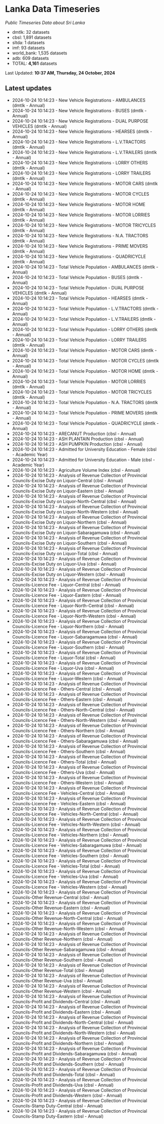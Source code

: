 # Lanka Data Timeseries
*Public Timeseries Data about Sri Lanka*

* dmtlk: 32 datasets
* cbsl: 1,891 datasets
* sltda: 1 datasets
* imf: 93 datasets
* world_bank: 1,535 datasets
* adb: 609 datasets
* TOTAL: **4,161** datasets

Last Updated: **10:37 AM, Thursday, 24 October, 2024**

## Latest updates

* 2024-10-24 10:14:23 - New Vehicle Registrations - AMBULANCES (dmtlk - Annual)
* 2024-10-24 10:14:23 - New Vehicle Registrations - BUSES (dmtlk - Annual)
* 2024-10-24 10:14:23 - New Vehicle Registrations - DUAL PURPOSE VEHICLES (dmtlk - Annual)
* 2024-10-24 10:14:23 - New Vehicle Registrations - HEARSES (dmtlk - Annual)
* 2024-10-24 10:14:23 - New Vehicle Registrations - L.V.TRACTORS (dmtlk - Annual)
* 2024-10-24 10:14:23 - New Vehicle Registrations - L.V.TRAILERS (dmtlk - Annual)
* 2024-10-24 10:14:23 - New Vehicle Registrations - LORRY OTHERS (dmtlk - Annual)
* 2024-10-24 10:14:23 - New Vehicle Registrations - LORRY TRAILERS (dmtlk - Annual)
* 2024-10-24 10:14:23 - New Vehicle Registrations - MOTOR CARS (dmtlk - Annual)
* 2024-10-24 10:14:23 - New Vehicle Registrations - MOTOR CYCLES (dmtlk - Annual)
* 2024-10-24 10:14:23 - New Vehicle Registrations - MOTOR HOME (dmtlk - Annual)
* 2024-10-24 10:14:23 - New Vehicle Registrations - MOTOR LORRIES (dmtlk - Annual)
* 2024-10-24 10:14:23 - New Vehicle Registrations - MOTOR TRICYCLES (dmtlk - Annual)
* 2024-10-24 10:14:23 - New Vehicle Registrations - N.A. TRACTORS (dmtlk - Annual)
* 2024-10-24 10:14:23 - New Vehicle Registrations - PRIME MOVERS (dmtlk - Annual)
* 2024-10-24 10:14:23 - New Vehicle Registrations - QUADRICYCLE (dmtlk - Annual)
* 2024-10-24 10:14:23 - Total Vehicle Population - AMBULANCES (dmtlk - Annual)
* 2024-10-24 10:14:23 - Total Vehicle Population - BUSES (dmtlk - Annual)
* 2024-10-24 10:14:23 - Total Vehicle Population - DUAL PURPOSE VEHICLES (dmtlk - Annual)
* 2024-10-24 10:14:23 - Total Vehicle Population - HEARSES (dmtlk - Annual)
* 2024-10-24 10:14:23 - Total Vehicle Population - L.V.TRACTORS (dmtlk - Annual)
* 2024-10-24 10:14:23 - Total Vehicle Population - L.V.TRAILERS (dmtlk - Annual)
* 2024-10-24 10:14:23 - Total Vehicle Population - LORRY OTHERS (dmtlk - Annual)
* 2024-10-24 10:14:23 - Total Vehicle Population - LORRY TRAILERS (dmtlk - Annual)
* 2024-10-24 10:14:23 - Total Vehicle Population - MOTOR CARS (dmtlk - Annual)
* 2024-10-24 10:14:23 - Total Vehicle Population - MOTOR CYCLES (dmtlk - Annual)
* 2024-10-24 10:14:23 - Total Vehicle Population - MOTOR HOME (dmtlk - Annual)
* 2024-10-24 10:14:23 - Total Vehicle Population - MOTOR LORRIES (dmtlk - Annual)
* 2024-10-24 10:14:23 - Total Vehicle Population - MOTOR TRICYCLES (dmtlk - Annual)
* 2024-10-24 10:14:23 - Total Vehicle Population - N.A. TRACTORS (dmtlk - Annual)
* 2024-10-24 10:14:23 - Total Vehicle Population - PRIME MOVERS (dmtlk - Annual)
* 2024-10-24 10:14:23 - Total Vehicle Population - QUADRICYCLE (dmtlk - Annual)
* 2024-10-24 10:14:23 - ARECANUT Production (cbsl - Annual)
* 2024-10-24 10:14:23 - ASH PLANTAIN Production (cbsl - Annual)
* 2024-10-24 10:14:23 - ASH PUMPKIN Production (cbsl - Annual)
* 2024-10-24 10:14:23 - Admitted for University Education - Female (cbsl - Academic Year)
* 2024-10-24 10:14:23 - Admitted for University Education - Male (cbsl - Academic Year)
* 2024-10-24 10:14:23 - Agriculture Volume Index (cbsl - Annual)
* 2024-10-24 10:14:23 - Analysis of Revenue Collection of Provincial Councils-Excise Duty on Liquor-Central (cbsl - Annual)
* 2024-10-24 10:14:23 - Analysis of Revenue Collection of Provincial Councils-Excise Duty on Liquor-Eastern (cbsl - Annual)
* 2024-10-24 10:14:23 - Analysis of Revenue Collection of Provincial Councils-Excise Duty on Liquor-North-Central (cbsl - Annual)
* 2024-10-24 10:14:23 - Analysis of Revenue Collection of Provincial Councils-Excise Duty on Liquor-North-Western (cbsl - Annual)
* 2024-10-24 10:14:23 - Analysis of Revenue Collection of Provincial Councils-Excise Duty on Liquor-Northern (cbsl - Annual)
* 2024-10-24 10:14:23 - Analysis of Revenue Collection of Provincial Councils-Excise Duty on Liquor-Sabaragamuwa (cbsl - Annual)
* 2024-10-24 10:14:23 - Analysis of Revenue Collection of Provincial Councils-Excise Duty on Liquor-Southern (cbsl - Annual)
* 2024-10-24 10:14:23 - Analysis of Revenue Collection of Provincial Councils-Excise Duty on Liquor-Total (cbsl - Annual)
* 2024-10-24 10:14:23 - Analysis of Revenue Collection of Provincial Councils-Excise Duty on Liquor-Uva (cbsl - Annual)
* 2024-10-24 10:14:23 - Analysis of Revenue Collection of Provincial Councils-Excise Duty on Liquor-Western (cbsl - Annual)
* 2024-10-24 10:14:23 - Analysis of Revenue Collection of Provincial Councils-Licence Fee - Liquor-Central (cbsl - Annual)
* 2024-10-24 10:14:23 - Analysis of Revenue Collection of Provincial Councils-Licence Fee - Liquor-Eastern (cbsl - Annual)
* 2024-10-24 10:14:23 - Analysis of Revenue Collection of Provincial Councils-Licence Fee - Liquor-North-Central (cbsl - Annual)
* 2024-10-24 10:14:23 - Analysis of Revenue Collection of Provincial Councils-Licence Fee - Liquor-North-Western (cbsl - Annual)
* 2024-10-24 10:14:23 - Analysis of Revenue Collection of Provincial Councils-Licence Fee - Liquor-Northern (cbsl - Annual)
* 2024-10-24 10:14:23 - Analysis of Revenue Collection of Provincial Councils-Licence Fee - Liquor-Sabaragamuwa (cbsl - Annual)
* 2024-10-24 10:14:23 - Analysis of Revenue Collection of Provincial Councils-Licence Fee - Liquor-Southern (cbsl - Annual)
* 2024-10-24 10:14:23 - Analysis of Revenue Collection of Provincial Councils-Licence Fee - Liquor-Total (cbsl - Annual)
* 2024-10-24 10:14:23 - Analysis of Revenue Collection of Provincial Councils-Licence Fee - Liquor-Uva (cbsl - Annual)
* 2024-10-24 10:14:23 - Analysis of Revenue Collection of Provincial Councils-Licence Fee - Liquor-Western (cbsl - Annual)
* 2024-10-24 10:14:23 - Analysis of Revenue Collection of Provincial Councils-Licence Fee - Others-Central (cbsl - Annual)
* 2024-10-24 10:14:23 - Analysis of Revenue Collection of Provincial Councils-Licence Fee - Others-Eastern (cbsl - Annual)
* 2024-10-24 10:14:23 - Analysis of Revenue Collection of Provincial Councils-Licence Fee - Others-North-Central (cbsl - Annual)
* 2024-10-24 10:14:23 - Analysis of Revenue Collection of Provincial Councils-Licence Fee - Others-North-Western (cbsl - Annual)
* 2024-10-24 10:14:23 - Analysis of Revenue Collection of Provincial Councils-Licence Fee - Others-Northern (cbsl - Annual)
* 2024-10-24 10:14:23 - Analysis of Revenue Collection of Provincial Councils-Licence Fee - Others-Sabaragamuwa (cbsl - Annual)
* 2024-10-24 10:14:23 - Analysis of Revenue Collection of Provincial Councils-Licence Fee - Others-Southern (cbsl - Annual)
* 2024-10-24 10:14:23 - Analysis of Revenue Collection of Provincial Councils-Licence Fee - Others-Total (cbsl - Annual)
* 2024-10-24 10:14:23 - Analysis of Revenue Collection of Provincial Councils-Licence Fee - Others-Uva (cbsl - Annual)
* 2024-10-24 10:14:23 - Analysis of Revenue Collection of Provincial Councils-Licence Fee - Others-Western (cbsl - Annual)
* 2024-10-24 10:14:23 - Analysis of Revenue Collection of Provincial Councils-Licence Fee - Vehicles-Central (cbsl - Annual)
* 2024-10-24 10:14:23 - Analysis of Revenue Collection of Provincial Councils-Licence Fee - Vehicles-Eastern (cbsl - Annual)
* 2024-10-24 10:14:23 - Analysis of Revenue Collection of Provincial Councils-Licence Fee - Vehicles-North-Central (cbsl - Annual)
* 2024-10-24 10:14:23 - Analysis of Revenue Collection of Provincial Councils-Licence Fee - Vehicles-North-Western (cbsl - Annual)
* 2024-10-24 10:14:23 - Analysis of Revenue Collection of Provincial Councils-Licence Fee - Vehicles-Northern (cbsl - Annual)
* 2024-10-24 10:14:23 - Analysis of Revenue Collection of Provincial Councils-Licence Fee - Vehicles-Sabaragamuwa (cbsl - Annual)
* 2024-10-24 10:14:23 - Analysis of Revenue Collection of Provincial Councils-Licence Fee - Vehicles-Southern (cbsl - Annual)
* 2024-10-24 10:14:23 - Analysis of Revenue Collection of Provincial Councils-Licence Fee - Vehicles-Total (cbsl - Annual)
* 2024-10-24 10:14:23 - Analysis of Revenue Collection of Provincial Councils-Licence Fee - Vehicles-Uva (cbsl - Annual)
* 2024-10-24 10:14:23 - Analysis of Revenue Collection of Provincial Councils-Licence Fee - Vehicles-Western (cbsl - Annual)
* 2024-10-24 10:14:23 - Analysis of Revenue Collection of Provincial Councils-Other Revenue-Central (cbsl - Annual)
* 2024-10-24 10:14:23 - Analysis of Revenue Collection of Provincial Councils-Other Revenue-Eastern (cbsl - Annual)
* 2024-10-24 10:14:23 - Analysis of Revenue Collection of Provincial Councils-Other Revenue-North-Central (cbsl - Annual)
* 2024-10-24 10:14:23 - Analysis of Revenue Collection of Provincial Councils-Other Revenue-North-Western (cbsl - Annual)
* 2024-10-24 10:14:23 - Analysis of Revenue Collection of Provincial Councils-Other Revenue-Northern (cbsl - Annual)
* 2024-10-24 10:14:23 - Analysis of Revenue Collection of Provincial Councils-Other Revenue-Sabaragamuwa (cbsl - Annual)
* 2024-10-24 10:14:23 - Analysis of Revenue Collection of Provincial Councils-Other Revenue-Southern (cbsl - Annual)
* 2024-10-24 10:14:23 - Analysis of Revenue Collection of Provincial Councils-Other Revenue-Total (cbsl - Annual)
* 2024-10-24 10:14:23 - Analysis of Revenue Collection of Provincial Councils-Other Revenue-Uva (cbsl - Annual)
* 2024-10-24 10:14:23 - Analysis of Revenue Collection of Provincial Councils-Other Revenue-Western (cbsl - Annual)
* 2024-10-24 10:14:23 - Analysis of Revenue Collection of Provincial Councils-Profit and Dividends-Central (cbsl - Annual)
* 2024-10-24 10:14:23 - Analysis of Revenue Collection of Provincial Councils-Profit and Dividends-Eastern (cbsl - Annual)
* 2024-10-24 10:14:23 - Analysis of Revenue Collection of Provincial Councils-Profit and Dividends-North-Central (cbsl - Annual)
* 2024-10-24 10:14:23 - Analysis of Revenue Collection of Provincial Councils-Profit and Dividends-North-Western (cbsl - Annual)
* 2024-10-24 10:14:23 - Analysis of Revenue Collection of Provincial Councils-Profit and Dividends-Northern (cbsl - Annual)
* 2024-10-24 10:14:23 - Analysis of Revenue Collection of Provincial Councils-Profit and Dividends-Sabaragamuwa (cbsl - Annual)
* 2024-10-24 10:14:23 - Analysis of Revenue Collection of Provincial Councils-Profit and Dividends-Southern (cbsl - Annual)
* 2024-10-24 10:14:23 - Analysis of Revenue Collection of Provincial Councils-Profit and Dividends-Total (cbsl - Annual)
* 2024-10-24 10:14:23 - Analysis of Revenue Collection of Provincial Councils-Profit and Dividends-Uva (cbsl - Annual)
* 2024-10-24 10:14:23 - Analysis of Revenue Collection of Provincial Councils-Profit and Dividends-Western (cbsl - Annual)
* 2024-10-24 10:14:23 - Analysis of Revenue Collection of Provincial Councils-Stamp Duty-Central (cbsl - Annual)
* 2024-10-24 10:14:23 - Analysis of Revenue Collection of Provincial Councils-Stamp Duty-Eastern (cbsl - Annual)